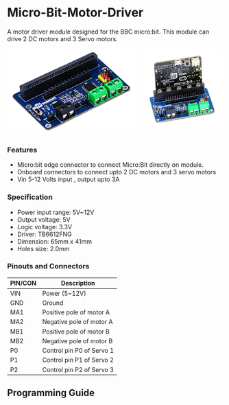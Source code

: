 # Micro-Bit-Motor-Driver
A motor driver module designed for the BBC micro:bit. This module can drive 2 DC motors and 3 Servo motors.

<img src="images/product_img.png" height="200" width="300" />
<img src="images/product_with_microbit.png" height="200" width="200" />

### Features
* Micro:bit edge connector to connect Micro:Bit directly on module.
* Onboard connectors to connect upto 2 DC motors and 3 servo motors
* Vin 5-12 Volts input , output upto 3A

### Specification
* Power input range: 5V~12V
* Output voltage: 5V
* Logic voltage: 3.3V
* Driver: TB6612FNG
* Dimension: 65mm x 41mm
* Holes size: 2.0mm

### Pinouts and Connectors

| PIN/CON | Description |
| ------- | ----------- |
| VIN | Power (5~12V) |
| GND | Ground |
| MA1 | Positive pole of motor A |
| MA2 | Negative pole of motor A |
| MB1 | Positive pole of motor B |
| MB2 | Negative pole of motor B |
| P0 | Control pin P0 of Servo 1 |
| P1 | Control pin P1 of Servo 2 |
| P2 | Control pin P2 of Servo 3 |

## Programming Guide

